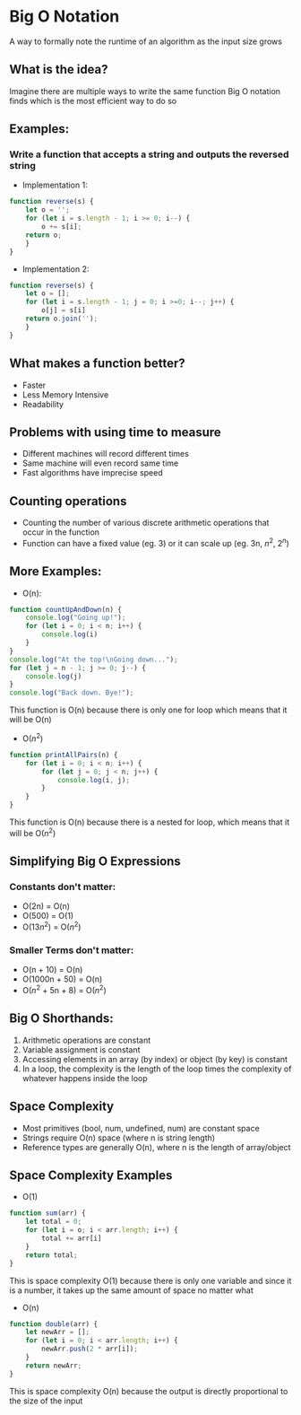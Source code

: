 # Big O Notation
A way to formally note the runtime of an algorithm as the input size grows

## What is the idea?
Imagine there are multiple ways to write the same function
Big O notation finds which is the most efficient way to do so

## Examples:
### Write a function that accepts a string and outputs the reversed string

- Implementation 1:
```js
function reverse(s) {
    let o = '';
    for (let i = s.length - 1; i >= 0; i--) {
        o += s[i];
    return o;
    }
}
```
- Implementation 2:
```js
function reverse(s) {
    let o = [];
    for (let i = s.length - 1; j = 0; i >=0; i--; j++) {
        o[j] = s[i]
    return o.join('');
    }
}
```

## What makes a function better?
- Faster
- Less Memory Intensive
- Readability

## Problems with using time to measure
- Different machines will record different times
- Same machine will even record same time
- Fast algorithms have imprecise speed

## Counting operations
- Counting the number of various discrete arithmetic operations that occur in the function
- Function can have a fixed value (eg. 3) or it can scale up (eg. 3n, $n^2$, $2^n$)

## More Examples:

- O(n):
```js
function countUpAndDown(n) {
    console.log("Going up!");
    for (let i = 0; i < n; i++) {
        console.log(i)
    }
}
console.log("At the top!\nGoing down...");
for (let j = n - 1; j >= 0; j--) {
    console.log(j)
}
console.log("Back down. Bye!");
```
This function is O(n) because there is only one for loop which means that it will be O(n)

- O($n^2$)
```js
function printAllPairs(n) {
    for (let i = 0; i < n; i++) {
        for (let j = 0; j < n; j++) {
            console.log(i, j);
        }
    }
}
```
This function is O(n) because there is a nested for loop, which means that it will be O($n^2$)

## Simplifying Big O Expressions
### Constants don't matter:  
- O(2n) = O(n) 
- O(500) = O(1)
-  O($13n^2$) = O($n^2$)
### Smaller Terms don't matter:
- O(n + 10) = O(n)
- O(1000n + 50) = O(n)
- O($n^2$ + 5n + 8) = O($n^2$)


## Big O Shorthands:
1. Arithmetic operations are constant
2. Variable assignment is constant
3. Accessing elements in an array (by index) or object (by key) is constant
4. In a loop, the complexity is the length of the loop times the complexity of whatever happens inside the loop

## Space Complexity
- Most primitives (bool, num, undefined, num) are constant space
- Strings require O(n) space (where n is string length)
- Reference types are generally O(n), where n is the length of array/object

## Space Complexity Examples
- O(1)
```js
function sum(arr) {
    let total = 0;
    for (let i = o; i < arr.length; i++) {
        total += arr[i]
    }
    return total;
}
```
This is space complexity O(1) because there is only one variable and since it is a number, it takes up the same amount of space no matter what

- O(n)
```js
function double(arr) {
    let newArr = [];
    for (let i = 0; i < arr.length; i++) {
        newArr.push(2 * arr[i]);
    }
    return newArr;
}
```
This is space complexity O(n) because the output is directly proportional to the size of the input
